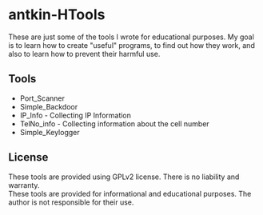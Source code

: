 # antkin-HTools

These are just some of the tools I wrote for educational purposes. My goal is to learn how to create "useful" programs, to find out how they work, and also to learn how to prevent their harmful use.

## Tools
- Port_Scanner  
- Simple_Backdoor  
- IP_Info - Collecting IP Information  
- TelNo_info - Collecting information about the cell number  
- Simple_Keylogger  

## License
These tools are provided using GPLv2 license. There is no liability and warranty.  
These tools are provided for informational and educational purposes. The author is not responsible for their use.
